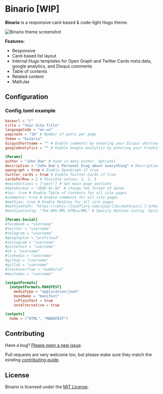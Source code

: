 # Binario [WIP]

**Binario** is a responsive card-based & code-light Hugo theme.

![Binario theme screenshot](https://github.com/vimux/binario/blob/master/images/tn.png)

**Features:**

* Responsive
* Card-based list layout
* Internal Hugo templates for Open Graph and Twitter Cards meta data, google analytics, and Disqus comments
* Table of contents
* Related content
* MathJax

## Configuration

### Config.toml example

```toml
baseurl = "/"
title = "Your Site Title"
languageCode = "en-us"
paginate = "10" # Number of posts per page
theme = "binario"
disqusShortname = "" # Enable comments by entering your Disqus shortname
googleAnalytics = "" # Enable Google Analytics by entering your tracking id

[Params]
author = "John Doe" # Used in meta author. Optional
description = "John Doe's Personal blog about everything" # Description of your site. Used in meta description
opengraph = true # Enable OpenGraph if true
twitter_cards = true # Enable Twitter Cards if true
cardsPerRow = 2 # Possible values: 1, 2, 3
#mainSections = ["post"] # Set main page sections
#dateFormat = "2006-01-02" # change the format of dates
#toc: true # Enable Table of Contents for all site pages
#comments: true # Enable comments for all site pages
#mathjax: true # Enable MathJax for all site pages
#mathjaxPath: "https://cdnjs.cloudflare.com/ajax/libs/mathjax/2.7.4/MathJax.js" # Specify MathJax path. Optional
#mathjaxConfig: "TeX-AMS-MML_HTMLorMML" # Specify MathJax config. Optional

[Params.Social]
#facebook = "username"
#twitter = "username"
#telegram = "username"
#googleplus = "profileid"
#instagram = "username"
#pinterest = "username"
#vk = "username"
#linkedin = "username"
#github = "username"
#gitlab = "username"
#stackoverflow = "numberid"
#mastodon = "username"

[outputFormats]
  [outputFormats.MANIFEST]
    mediaType = "application/json"
    baseName = "manifest"
    isPlainText = true
    notAlternative = true

[outputs]
  home = ["HTML", "MANIFEST"]
```

## Contributing

Have a bug? [Please open a new issue](https://github.com/vimux/binario/issues/new).

Pull requests are very welcome too, but please make sure they match the existing [contributing guide](https://github.com/vimux/binario/wiki/contributing).

## License

Binario is licensed under the [MIT License](https://github.com/vimux/binario/blob/master/LICENSE).
